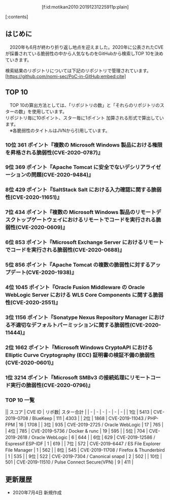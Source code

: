 <div style="text-align: center;">
[f:id:motikan2010:20191231225911p:plain]
</div>

<div class="contents-box">
  <p>[:contents]</p>
</div>

## はじめに

　2020年も6月が終わり折り返し地点を迎えました。2020年に公表されたCVEが採番されている脆弱性の中から人気なものをGitHubから検索しTOP 10を決めていきます。  

検索結果のリポジトリについては下記のリポジトリで管理されています。  
[https://github.com/nomi-sec/PoC-in-GitHub:embed:cite]  


## TOP 10

　TOP 10の算出方法としては、「リポジトリの数」と「それらのリポジトリのスターの数」を使用しています。  
リポジトリ毎に10ポイント、スター毎に1ポイント 加算される形式で算出しています。  
　※各脆弱性のタイトルはJVNから引用しています。

### 10位 361 ポイント『複数の Microsoft Windows 製品における権限を昇格される脆弱性(CVE-2020-0787)』
### 9位 369 ポイント『Apache Tomcat に安全でないデシリアライゼーションの問題(CVE-2020-9484)』
### 8位 429 ポイント『SaltStack Salt における入力確認に関する脆弱性(CVE-2020-11651)』
### 7位 434 ポイント『複数の Microsoft Windows 製品のリモートデスクトップゲートウェイにおけるリモートでコードを実行される脆弱性(CVE-2020-0609)』
### 6位 853 ポイント『Microsoft Exchange Server におけるリモートでコードを実行される脆弱性(CVE-2020-0688)』
### 5位 856 ポイント『Apache Tomcat の複数の脆弱性に対するアップデート(CVE-2020-1938)』
### 4位 1045 ポイント『Oracle Fusion Middleware の Oracle WebLogic Server における WLS Core Components に関する脆弱性(CVE-2020-2551)』
### 3位 1156 ポイント『Sonatype Nexus Repository Manager における不適切なデフォルトパーミッションに関する脆弱性(CVE-2020-11444)』
### 2位 1662 ポイント『Microsoft Windows CryptoAPI における Elliptic Curve Cryptography (ECC) 証明書の検証不備の脆弱性(CVE-2020-0601)』
### 1位 3214 ポイント『Microsoft SMBv3 の接続処理にリモートコード実行の脆弱性(CVE-2020-0796)』

### TOP 10 一覧

|| スコア | CVE ID | リポ数| スター合計 |
| - | - | - | - | - | - |
|  1位 | 5413 | CVE-2019-0708 / BlueKeep | 111 | 4303 |
|  2位 | 1868 | CVE-2019-11043 / PHP-FPM |  16 | 1708 |
|  3位 |  935 | CVE-2019-2725 / Oracle WebLogic |  17 |  765 |
|  4位 |  785 | CVE-2019-5736 / Docker & runc |  19 |  595 |
|  5位 |  704 | CVE-2019-2618 / Oracle WebLogic |   6 |  644 |
|  6位 |  629 | CVE-2019-12586 / Espressif ESP-IDF |   1 |  619 |
|  7位 |  572 | CVE-2019-6447 / ES File Explorer File Manager |   1 |  562 |
|  8位 |  545 | CVE-2019-11708 / Firefox & Thunderbird |   1 |  535 |
|  9位 |  522 | CVE-2019-7304 / Canonical snapd |   2 |  502 |
| 10位 |  501 | CVE-2019-11510 / Pulse Connect Secure(VPN) |   9 |  411 |


## 更新履歴

- 2020年7月4日 新規作成
